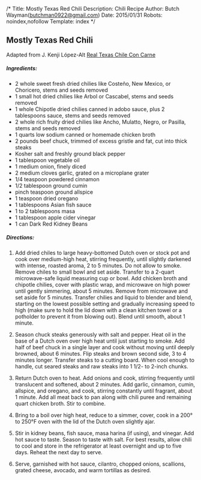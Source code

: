 /*
Title: Mostly Texas Red Chili
Description:  Chili Recipe
Author: Butch Wayman(butchman0922@gmail.com)
Date: 2015/01/31
Robots: noindex,nofollow
Template: index
*/


## Mostly Texas Red Chili

Adapted from J. Kenji López-Alt [Real Texas Chile Con Carne](http://www.seriouseats.com/recipes/2011/11/real-texas-chili-con-carne.html)


##### Ingredients:

  * 2 whole sweet fresh dried chilies like Costeño, New Mexico, or Choricero, stems and seeds removed
  * 1 small hot dried chilies like Arbol or Cascabel, stems and seeds removed
  * 1 whole Chipotle dried chilies canned in adobo sauce, plus 2 tablespoons sauce, stems and seeds removed
  * 2 whole rich fruity dried chilies like Ancho, Mulatto, Negro, or Pasilla, stems and seeds removed
  * 1 quarts low sodium canned or homemade chicken broth
  * 2 pounds beef chuck, trimmed of excess gristle and fat, cut into thick steaks
  * Kosher salt and freshly ground black pepper
  * 1 tablespoon vegetable oil
  * 1 medium onion, finely diced
  * 2 medium cloves garlic, grated on a microplane grater
  * 1/4 teaspoon powdered cinnamon
  * 1/2 tablespoon ground cumin
  * pinch teaspoon ground allspice
  * 1 teaspoon dried oregano
  * 1 tablespoons Asian fish sauce
  * 1 to 2 tablespoons masa
  * 1 tablespoon apple cider vinegar
  * 1 can Dark Red Kidney Beans

##### Directions:

  1. Add dried chiles to large heavy-bottomed Dutch oven or stock pot and cook over medium-high heat, stirring frequently, until slightly darkened with intense, roasted aroma, 2 to 5 minutes. Do not allow to smoke. Remove chiles to small bowl and set aside. Transfer to a 2-quart microwave-safe liquid measuring cup or bowl. Add chicken broth and chipotle chilies, cover with plastic wrap, and microwave on high power until gently simmering, about 5 minutes. Remove from microwave and set aside for 5 minutes. Transfer chilies and liquid to blender and blend, starting on the lowest possible setting and gradually increasing speed to high (make sure to hold the lid down with a clean kitchen towel or a potholder to prevent it from blowing out). Blend until smooth, about 1 minute.

  2. Season chuck steaks generously with salt and pepper. Heat oil in the base of a Dutch oven over high heat until just starting to smoke. Add half of beef chuck in a single layer and cook without moving until deeply browned, about 6 minutes. Flip steaks and brown second side, 3 to 4 minutes longer. Transfer steaks to a cutting board. When cool enough to handle, cut seared steaks and raw steaks into 1 1/2- to 2-inch chunks.

  3. Return Dutch oven to heat. Add onions and cook, stirring frequently until translucent and softened, about 2 minutes. Add garlic, cinnamon, cumin, allspice, and oregano, and cook, stirring constantly until fragrant, about 1 minute. Add all meat back to pan along with chili puree and remaining quart chicken broth. Stir to combine.

  4. Bring to a boil over high heat, reduce to a simmer, cover, cook in a 200° to 250°F oven with the lid of the Dutch oven slightly ajar.

  5. Stir in kidney beans, fish sauce, masa harina (if using), and vinegar. Add hot sauce to taste. Season to taste with salt. For best results, allow chili to cool and store in the refrigerator at least overnight and up to five days. Reheat the next day to serve.

  6. Serve, garnished with hot sauce, cilantro, chopped onions, scallions, grated cheese, avocado, and warm tortillas as desired.


